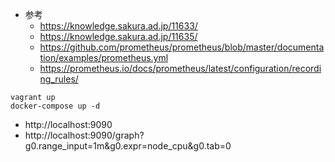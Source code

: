 - 参考
  - https://knowledge.sakura.ad.jp/11633/
  - https://knowledge.sakura.ad.jp/11635/
  - https://github.com/prometheus/prometheus/blob/master/documentation/examples/prometheus.yml
  - https://prometheus.io/docs/prometheus/latest/configuration/recording_rules/

```
vagrant up
docker-compose up -d
```

- http://localhost:9090
- http://localhost:9090/graph?g0.range_input=1m&g0.expr=node_cpu&g0.tab=0
